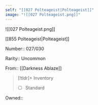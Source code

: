 ```yaml
---
self: "[[027 Polteageist|Polteageist]]"
image: "![[027 Polteageist.png]]"
---
```


![[027 Polteageist.png]]

[[855 Polteageist|Polteageist]]

Number:: 027/030

Rarity:: Uncommon

From:: [[Darkness Ablaze]]

> [!tldr]+ Inventory
> - [ ] Standard

Owned:: 

